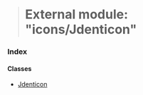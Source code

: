 > # External module: "icons/Jdenticon"

### Index

#### Classes

* [Jdenticon](../classes/_icons_jdenticon_.jdenticon.md)
